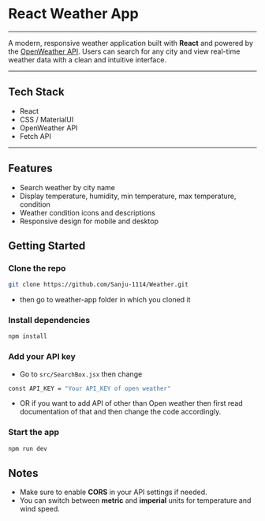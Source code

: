 #  React Weather App

---

A modern, responsive weather application built with **React** and powered by the [OpenWeather API](https://openweathermap.org/api). Users can search for any city and view real-time weather data with a clean and intuitive interface.

---
##  Tech Stack
-  React
-  CSS / MaterialUI
-  OpenWeather API
-  Fetch API
---
##  Features
-  Search weather by city name
-  Display temperature, humidity, min temperature, max temperature, condition
-  Weather condition icons and descriptions
-  Responsive design for mobile and desktop
  
##  Getting Started

### Clone the repo
```bash
git clone https://github.com/Sanju-1114/Weather.git
```
- then go to weather-app folder in which you cloned it

### Install dependencies
```bash
npm install
```

### Add your API key
- Go to ```src/SearchBox.jsx``` then change
```bash
const API_KEY = "Your API_KEY of open weather"
```
- OR if you want to add API of other than Open weather then first read documentation of that and then change the code accordingly.


### Start the app
```bash
npm run dev
```

##  Notes

- Make sure to enable **CORS** in your API settings if needed.
- You can switch between **metric** and **imperial** units for temperature and wind speed.
